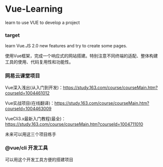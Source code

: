 # Vue-Learning

learn to use VUE to develop a project

### target

learn Vue.JS 2.0 new features and try to create some pages.

使用Vue框架，完成一个响应式的网站搭建。特别注意不同终端的适配、整体构建工具的使用、代码复用性和功能性。

### 网易云课堂项目

Vue深入浅出(从入门到开发)：https://study.163.com/course/courseMain.htm?courseId=1004461012

Vue实战项目(在线翻译)：https://study.163.com/course/courseMain.htm?courseId=1004463009

VueCli3.x最新入门教程(最全)：https://study.163.com/course/courseMain.htm?courseId=1004711010

未来可以用这三个项目练手


### @vue/cli 开发工具

可以用这个开发工具方便的搭建项目
